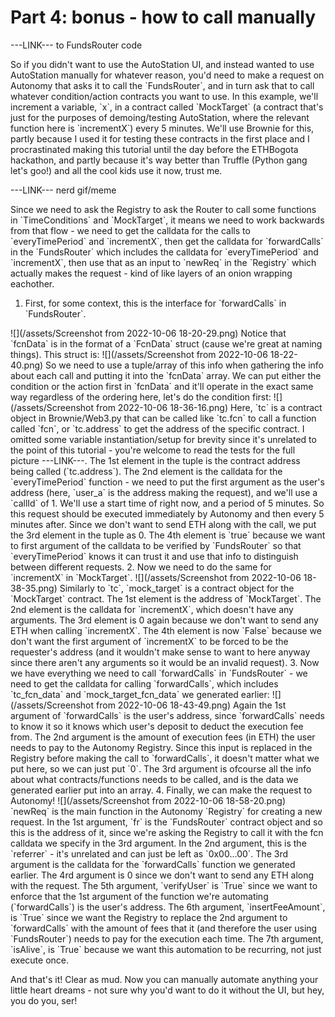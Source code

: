 # Part 4: bonus - how to call manually

---LINK--- to FundsRouter code

So if you didn't want to use the AutoStation UI, and instead wanted to use AutoStation manually for whatever reason, you'd need to make a request on Autonomy that asks it to call the \`FundsRouter\`, and in turn ask that to call whatever condition\/action contracts you want to use. In this example, we'll increment a variable, \`x\`, in a contract called \`MockTarget\` \(a contract that's just for the purposes of demoing\/testing AutoStation, where the relevant function here is \`incrementX\`\) every 5 minutes. We'll use Brownie for this, partly because I used it for testing these contracts in the first place and I procrastinated making this tutorial until the day before the ETHBogota hackathon, and partly because it's way better than Truffle \(Python gang let's goo!\) and all the cool kids use it now, trust me.

---LINK--- nerd gif\/meme

Since we need to ask the Registry to ask the Router to call some functions in \`TimeConditions\` and \`MockTarget\`, it means we need to work backwards from that flow - we need to get the calldata for the calls to \`everyTimePeriod\` and \`incrementX\`, then get the calldata for \`forwardCalls\` in the \`FundsRouter\` which includes the calldata for \`everyTimePeriod\` and \`incrementX\`, then use that as an input to \`newReq\` in the \`Registry\` which actually makes the request - kind of like layers of an onion wrapping eachother.

1. First, for some context, this is the interface for \`forwardCalls\` in \`FundsRouter\`.

  ![](/assets/Screenshot from 2022-10-06 18-20-29.png)
  Notice that \`fcnData\` is in the format of a \`FcnData\` struct \(cause we're great at naming things\). This struct is:
  ![](/assets/Screenshot from 2022-10-06 18-22-40.png)
   So we need to use a tuple\/array of this info when gathering the info about each call and putting it into the \`fcnData\` array. We can put either the condition or the action first in \`fcnData\` and it'll operate in the exact same way regardless of the ordering here, let's do the condition first:
  ![](/assets/Screenshot from 2022-10-06 18-36-16.png)
  Here, \`tc\` is a contract object in Brownie\/Web3.py that can be called like \`tc.fcn\` to call a function called \`fcn\`, or \`tc.address\` to get the address of the specific contract. I omitted some variable instantiation\/setup for brevity since it's unrelated to the point of this tutorial - you're welcome to read the tests for the full picture ---LINK---.
  The 1st element in the tuple is the contract address being called \(\`tc.address\`\).
  The 2nd element is the calldata for the \`everyTimePeriod\` function - we need to put the first argument as the user's address \(here, \`user\_a\` is the address making the request\), and we'll use a \`callId\` of 1. We'll use a start time of right now, and a period of 5 minutes. So this request should be executed immediately by Autonomy and then every 5 minutes after.
  Since we don't want to send ETH along with the call, we put the 3rd element in the tuple as 0.
  The 4th element is \`true\` because we want to first argument of the calldata to be verified by \`FundsRouter\` so that \`everyTimePeriod\` knows it can trust it and use that info to distinguish between different requests.
2. Now we need to do the same for \`incrementX\` in \`MockTarget\`.
  ![](/assets/Screenshot from 2022-10-06 18-38-35.png)
  Similarly to \`tc\`, \`mock\_target\` is a contract object for the \`MockTarget\` contract.
  The 1st element is the address of \`MockTarget\`.
  The 2nd element is the calldata for \`incrementX\`, which doesn't have any arguments.
  The 3rd element is 0 again because we don't want to send any ETH when calling \`incrementX\`.
  The 4th element is now \`False\` because we don't want the first argument of \`incrementX\` to be forced to be the requester's address \(and it wouldn't make sense to want to here anyway since there aren't any arguments so it would be an invalid request\).
3. Now we have everything we need to call \`forwardCalls\` in \`FundsRouter\` - we need to get the calldata for calling \`forwardCalls\`, which includes \`tc\_fcn\_data\` and \`mock\_target\_fcn\_data\` we generated earlier:
  ![](/assets/Screenshot from 2022-10-06 18-43-49.png)
  Again the 1st argument of \`forwardCalls\` is the user's address, since \`forwardCalls\` needs to know it so it knows which user's deposit to deduct the execution fee from.
  The 2nd argument is the amount of execution fees \(in ETH\) the user needs to pay to the Autonomy Registry. Since this input is replaced in the Registry before making the call to \`forwardCalls\`, it doesn't matter what we put here, so we can just put \`0\`.
  The 3rd argument is ofcourse all the info about what contracts\/functions needs to be called, and is the data we generated earlier put into an array.
4. Finally, we can make the request to Autonomy!
  ![](/assets/Screenshot from 2022-10-06 18-58-20.png)
  \`newReq\` is the main function in the Autonomy \`Registry\` for creating a new request.
  In the 1st argument, \`fr\` is the \`FundsRouter\` contract object and so this is the address of it, since we're asking the Registry to call it with the fcn calldata we specify in the 3rd argument.
  In the 2nd argument, this is the \`referrer\` - it's unrelated and can just be left as \`0x00...00\`.
  The 3rd argument is the calldata for the \`forwardCalls\` function we generated earlier.
  The 4rd argument is 0 since we don't want to send any ETH along with the request.
  The 5th argument, \`verifyUser\` is \`True\` since we want to enforce that the 1st argument of the function we're automating \(\`forwardCalls\`\) is the user's address.
  The 6th argument, \`insertFeeAmount\`, is \`True\` since we want the Registry to replace the 2nd argument to \`forwardCalls\` with the amount of fees that it \(and therefore the user using \`FundsRouter\`\) needs to pay for the execution each time.
  The 7th argument, \`isAlive\`, is \`True\` because we want this automation to be recurring, not just execute once.

And that's it! Clear as mud. Now you can manually automate anything your little heart dreams - not sure why you'd want to do it without the UI, but hey, you do you, ser!














